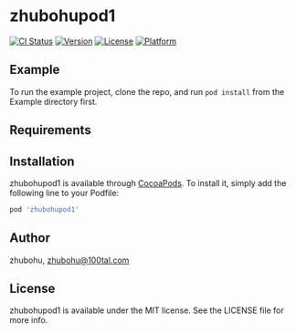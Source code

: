 # zhubohupod1

[![CI Status](https://img.shields.io/travis/zhubohu/zhubohupod1.svg?style=flat)](https://travis-ci.org/zhubohu/zhubohupod1)
[![Version](https://img.shields.io/cocoapods/v/zhubohupod1.svg?style=flat)](https://cocoapods.org/pods/zhubohupod1)
[![License](https://img.shields.io/cocoapods/l/zhubohupod1.svg?style=flat)](https://cocoapods.org/pods/zhubohupod1)
[![Platform](https://img.shields.io/cocoapods/p/zhubohupod1.svg?style=flat)](https://cocoapods.org/pods/zhubohupod1)

## Example

To run the example project, clone the repo, and run `pod install` from the Example directory first.

## Requirements

## Installation

zhubohupod1 is available through [CocoaPods](https://cocoapods.org). To install
it, simply add the following line to your Podfile:

```ruby
pod 'zhubohupod1'
```

## Author

zhubohu, zhubohu@100tal.com

## License

zhubohupod1 is available under the MIT license. See the LICENSE file for more info.
